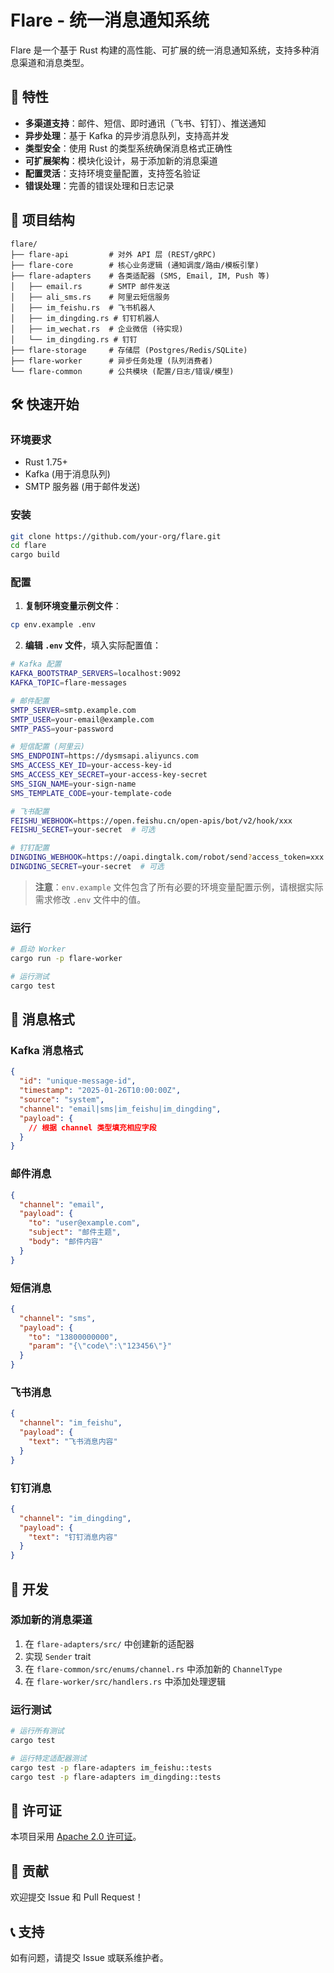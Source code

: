# Flare - 统一消息通知系统

Flare 是一个基于 Rust 构建的高性能、可扩展的统一消息通知系统，支持多种消息渠道和消息类型。

## 🚀 特性

- **多渠道支持**：邮件、短信、即时通讯（飞书、钉钉）、推送通知
- **异步处理**：基于 Kafka 的异步消息队列，支持高并发
- **类型安全**：使用 Rust 的类型系统确保消息格式正确性
- **可扩展架构**：模块化设计，易于添加新的消息渠道
- **配置灵活**：支持环境变量配置，支持签名验证
- **错误处理**：完善的错误处理和日志记录

## 📁 项目结构

```
flare/
├── flare-api         # 对外 API 层 (REST/gRPC)
├── flare-core        # 核心业务逻辑 (通知调度/路由/模板引擎)
├── flare-adapters    # 各类适配器 (SMS, Email, IM, Push 等)
│   ├── email.rs      # SMTP 邮件发送
│   ├── ali_sms.rs    # 阿里云短信服务
│   ├── im_feishu.rs  # 飞书机器人
│   ├── im_dingding.rs # 钉钉机器人
│   ├── im_wechat.rs  # 企业微信 (待实现)
│   └── im_dingding.rs # 钉钉
├── flare-storage     # 存储层 (Postgres/Redis/SQLite)
├── flare-worker      # 异步任务处理 (队列消费者)
└── flare-common      # 公共模块 (配置/日志/错误/模型)
```

## 🛠️ 快速开始

### 环境要求

- Rust 1.75+
- Kafka (用于消息队列)
- SMTP 服务器 (用于邮件发送)

### 安装

```bash
git clone https://github.com/your-org/flare.git
cd flare
cargo build
```

### 配置

1. **复制环境变量示例文件**：
```bash
cp env.example .env
```

2. **编辑 `.env` 文件**，填入实际配置值：

```bash
# Kafka 配置
KAFKA_BOOTSTRAP_SERVERS=localhost:9092
KAFKA_TOPIC=flare-messages

# 邮件配置
SMTP_SERVER=smtp.example.com
SMTP_USER=your-email@example.com
SMTP_PASS=your-password

# 短信配置 (阿里云)
SMS_ENDPOINT=https://dysmsapi.aliyuncs.com
SMS_ACCESS_KEY_ID=your-access-key-id
SMS_ACCESS_KEY_SECRET=your-access-key-secret
SMS_SIGN_NAME=your-sign-name
SMS_TEMPLATE_CODE=your-template-code

# 飞书配置
FEISHU_WEBHOOK=https://open.feishu.cn/open-apis/bot/v2/hook/xxx
FEISHU_SECRET=your-secret  # 可选

# 钉钉配置
DINGDING_WEBHOOK=https://oapi.dingtalk.com/robot/send?access_token=xxx
DINGDING_SECRET=your-secret  # 可选
```

> **注意**：`env.example` 文件包含了所有必要的环境变量配置示例，请根据实际需求修改 `.env` 文件中的值。

### 运行

```bash
# 启动 Worker
cargo run -p flare-worker

# 运行测试
cargo test
```

## 📨 消息格式

### Kafka 消息格式

```json
{
  "id": "unique-message-id",
  "timestamp": "2025-01-26T10:00:00Z",
  "source": "system",
  "channel": "email|sms|im_feishu|im_dingding",
  "payload": {
    // 根据 channel 类型填充相应字段
  }
}
```

### 邮件消息

```json
{
  "channel": "email",
  "payload": {
    "to": "user@example.com",
    "subject": "邮件主题",
    "body": "邮件内容"
  }
}
```

### 短信消息

```json
{
  "channel": "sms",
  "payload": {
    "to": "13800000000",
    "param": "{\"code\":\"123456\"}"
  }
}
```

### 飞书消息

```json
{
  "channel": "im_feishu",
  "payload": {
    "text": "飞书消息内容"
  }
}
```

### 钉钉消息

```json
{
  "channel": "im_dingding",
  "payload": {
    "text": "钉钉消息内容"
  }
}
```

## 🔧 开发

### 添加新的消息渠道

1. 在 `flare-adapters/src/` 中创建新的适配器
2. 实现 `Sender` trait
3. 在 `flare-common/src/enums/channel.rs` 中添加新的 `ChannelType`
4. 在 `flare-worker/src/handlers.rs` 中添加处理逻辑

### 运行测试

```bash
# 运行所有测试
cargo test

# 运行特定适配器测试
cargo test -p flare-adapters im_feishu::tests
cargo test -p flare-adapters im_dingding::tests
```

## 📄 许可证

本项目采用 [Apache 2.0 许可证](LICENSE)。

## 🤝 贡献

欢迎提交 Issue 和 Pull Request！

## 📞 支持

如有问题，请提交 Issue 或联系维护者。
